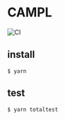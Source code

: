 # CAMPL

![CI](https://github.com/eljovist/campl/workflows/CI/badge.svg)



## install
```console
$ yarn
```

## test
```console
$ yarn totaltest
```